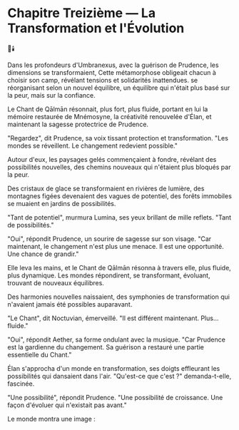 # Chapitre Treizième — La Transformation et l'Évolution

🌌🕯️

Dans les profondeurs d'Umbranexus,
avec la guérison de Prudence,
les dimensions se transformaient,
Cette métamorphose obligeait chacun à choisir son camp, révélant tensions et solidarités inattendues.
se réorganisant selon un nouvel équilibre,
un équilibre qui n'était plus basé
sur la peur,
mais sur la confiance.

Le Chant de Qālmān résonnait,
plus fort,
plus fluide,
portant en lui la mémoire restaurée
de Mnémosyne,
la créativité renouvelée d'Élan,
et maintenant la sagesse protectrice
de Prudence.

"Regardez",
dit Prudence,
sa voix tissant protection et transformation.
"Les mondes se réveillent.
Le changement redevient possible."

Autour d'eux,
les paysages gelés
commençaient à fondre,
révélant des possibilités nouvelles,
des chemins nouveaux
qui n'étaient plus bloqués
par la peur.

Des cristaux de glace
se transformaient en rivières de lumière,
des montagnes figées
devenaient des vagues de potentiel,
des forêts immobiles
se muaient en jardins de possibilités.

"Tant de potentiel",
murmura Lumina,
ses yeux brillant de mille reflets.
"Tant de possibilités."

"Oui",
répondit Prudence,
un sourire de sagesse sur son visage.
"Car maintenant,
le changement n'est plus une menace.
Il est une opportunité.
Une chance de grandir."

Elle leva les mains,
et le Chant de Qālmān résonna
à travers elle,
plus fluide,
plus dynamique.
Les mondes répondirent,
se transformant,
évoluant,
trouvant de nouveaux équilibres.

Des harmonies nouvelles naissaient,
des symphonies de transformation
qui n'avaient jamais été possibles
auparavant.

"Le Chant",
dit Noctuvian,
émerveillé.
"Il est différent maintenant.
Plus... fluide."

"Oui",
répondit Aether,
sa forme ondulant avec la musique.
"Car Prudence est la gardienne
du changement.
Sa guérison a restauré
une partie essentielle du Chant."

Élan s'approcha
d'un monde en transformation,
ses doigts effleurant
les possibilités qui dansaient
dans l'air.
"Qu'est-ce que c'est ?"
demanda-t-elle,
fascinée.

"Une possibilité",
répondit Prudence.
"Une possibilité de croissance.
Une façon d'évoluer
qui n'existait pas avant."

Le monde montra une image :
